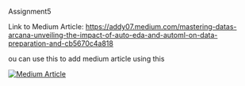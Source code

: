 Assignment5

Link to Medium Article: https://addy07.medium.com/mastering-datas-arcana-unveiling-the-impact-of-auto-eda-and-automl-on-data-preparation-and-cb5670c4a818

ou can use this to add medium article using this
<a target="_blank" href="https://addy07.medium.com/mastering-datas-arcana-unveiling-the-impact-of-auto-eda-and-automl-on-data-preparation-and-cb5670c4a818">

<img src="https://addy07.medium.com/mastering-datas-arcana-unveiling-the-impact-of-auto-eda-and-automl-on-data-preparation-and-cb5670c4a818" alt="Medium Article">
